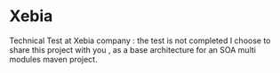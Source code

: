 Xebia
=====

Technical Test at Xebia company : the test is not completed
I choose to share this project with you , as a base architecture for an SOA multi modules maven project.
